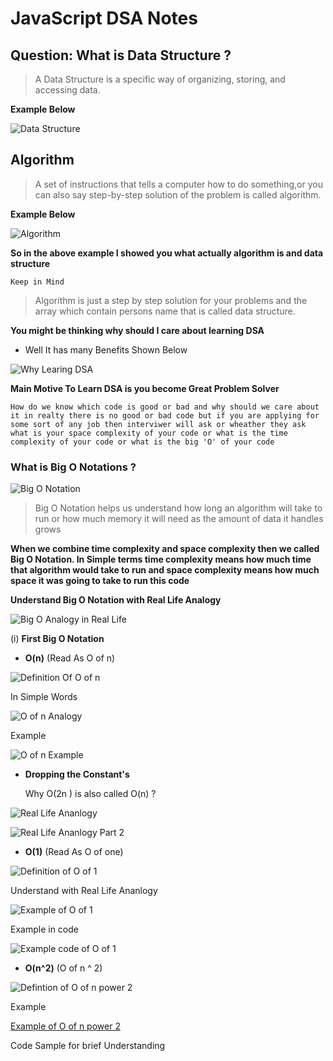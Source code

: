 # JavaScript DSA Notes

## Question: What is Data Structure ?
 > A Data Structure is a specific way of organizing, storing, and accessing data.

__Example Below__

![Data Structure](../DSA-with-JavaScript/assests/Data%20Structure.png)


## Algorithm
> A set of instructions that tells a computer how to do something,or you can also say step-by-step solution of the problem is called algorithm.

__Example Below__

![Algorithm](../DSA-with-JavaScript/assests/Algorithm.png)


__So in the above example I showed you what actually algorithm is and data structure__

```Keep in Mind``` 
> Algorithm is just a step by step solution for your problems and the array which contain persons name that is called data structure.

__You might be thinking why should I care about learning DSA__

* Well It has many Benefits Shown Below

![Why Learing DSA](../DSA-with-JavaScript/assests/Why%20Learning%20DSA.png)

__Main Motive To Learn DSA is you become Great Problem Solver__

```How do we know which code is good or bad and why should we care about it in realty there is no good or bad code but if you are applying for some sort of any job then interviwer will ask or wheather they ask what is your space complexity of your code or what is the time complexity of your code or what is the big 'O' of your code```

### What is Big O Notations ?

![Big O Notation](../DSA-with-JavaScript/assests/Big%20O%20Notation.png)

> Big O Notation helps us understand how long an algorithm will take to run or how much memory it will need as the amount of data it handles grows

__When we combine time complexity and space complexity then we called Big O Notation. In Simple terms time complexity means how much time that algorithm would take to run and space complexity means how much space it was going to take to run this code__

__Understand Big O Notation with Real Life Analogy__

![Big O Analogy in Real Life](../DSA-with-JavaScript/assests/Big%20O%20Analogy.png)

(i) __First Big O Notation__

* __O(n)__ (Read As O of n)

![Definition Of O of n](../DSA-with-JavaScript/assests/O%20of%20n.png)

In Simple Words

![O of n Analogy](../DSA-with-JavaScript/assests/O%20of%20n%20Real%20LIfe%20Analogy.png)

Example

![O of n Example](../DSA-with-JavaScript/assests/O%20of%20n%20example.png)

* __Dropping the Constant's__

  Why O(2n ) is also called O(n) ?

![Real Life Ananlogy](../DSA-with-JavaScript/assests/Real%20life%20Example%20O%20of%202n.png)

![Real Life Ananlogy Part 2](../DSA-with-JavaScript/assests/Real%20Life%20Example%20O%20of%202n%20(Part%202).png)

* __O(1)__ (Read As O of one)

![Definition of O of 1](../DSA-with-JavaScript/assests/Defintion%20O%20of%20One.png)

Understand with Real Life Ananlogy

![Example of O of 1](../DSA-with-JavaScript/assests/Real%20Life%20Example%20of%20O%20of%20One.png)

Example in code

![Example code of O of 1](../DSA-with-JavaScript/assests/Example%20code%20of%20O%20of%201.png)

* __O(n^2)__ (O of n ^ 2)

![Defintion of O of n power 2](../DSA-with-JavaScript/assests/Definition%20of%20O%20of%20n%20Power%202.png)

Example

[Example of O of n power 2](../DSA-with-JavaScript/assests/Example%20of%20O%20of%20n%20Power%202.png)

Code Sample for brief Understanding

